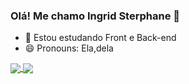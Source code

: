 ### Olá! Me chamo Ingrid Sterphane 👋

- 🌱 Estou estudando Front e Back-end
- 😄 Pronouns: Ela,dela

<a href="https://github.com/anuraghazra/github-readme-stats">
  <img align="center" src="https://github-readme-stats.vercel.app/api?username=anuraghazra&show_icons=true&theme=transparent" /> </a>


<a href="https://github.com/anuraghazra/github-readme-stats)">
  <img align="center" src="https://github-readme-stats.vercel.app/api/top-langs/?username=anuraghazra&layout=compact&theme=transparent" />
</a>


